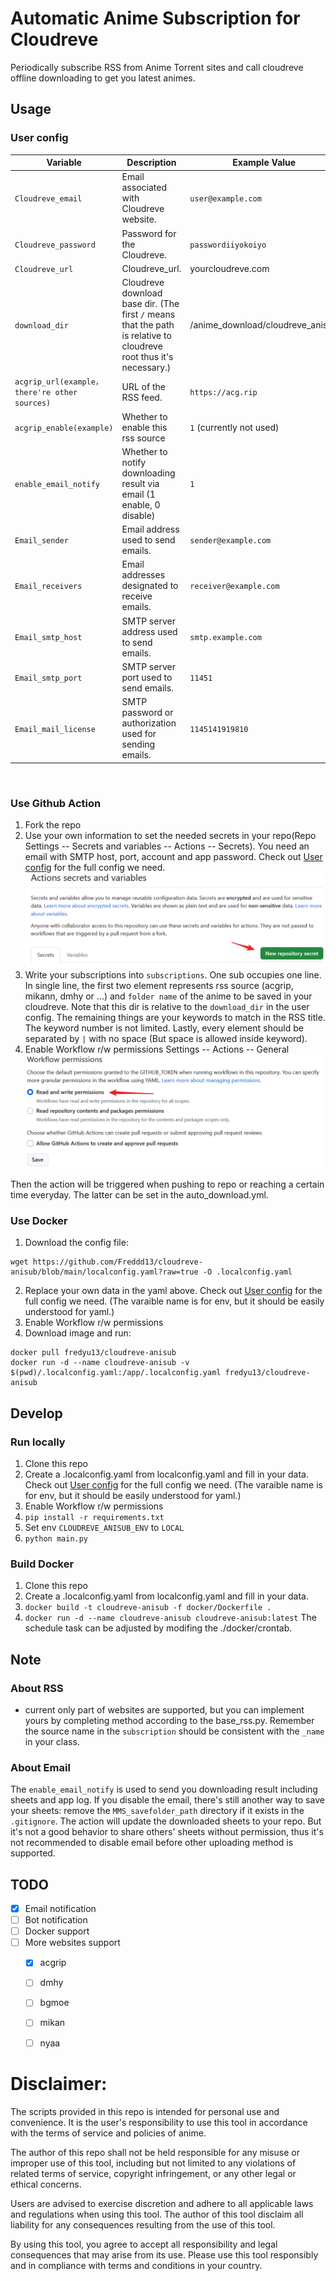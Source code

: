 # Automatic Anime Subscription for Cloudreve
Periodically subscribe RSS from Anime Torrent sites and call cloudreve offline downloading to get you latest animes.

## Usage
### User config
| Variable                  | Description                                         | Example Value          |
|---------------------------|-----------------------------------------------------|------------------------|
| `Cloudreve_email`               | Email associated with Cloudreve website.                | `user@example.com`     |
| `Cloudreve_password`            | Password for the Cloudreve.                        | `passwordiiyokoiyo`          |
| `Cloudreve_url`     | Cloudreve_url.                   | yourcloudreve.com      |
| `download_dir`     | Cloudreve download base dir. (The first `/` means that the path is relative to cloudreve root thus it's necessary.)                   |   /anime_download/cloudreve_anisub    |
| `acgrip_url(example，there're other sources)`                 | URL of the RSS feed.                               | `https://acg.rip`|
| `acgrip_enable(example)` | Whether to enable this rss source  | `1`  (currently not used)                    |
| `enable_email_notify`      | Whether to notify downloading result via email  (1 enable, 0 disable)  | `1` |
| `Email_sender`            | Email address used to send emails.                 | `sender@example.com`   |
| `Email_receivers`         | Email addresses designated to receive emails.      | `receiver@example.com` |
| `Email_smtp_host`         | SMTP server address used to send emails.           | `smtp.example.com`     |
| `Email_smtp_port`         | SMTP server port used to send emails.              | `11451`                  |
| `Email_mail_license`      | SMTP password or authorization used for sending emails.  | `1145141919810`  |
<br>

### Use Github Action
1. Fork the repo
2. Use your own information to set the needed secrets in your repo(Repo Settings -- Secrets and variables -- Actions -- Secrets). You need an email with SMTP host, port, account and app password. Check out [User config](#(User-config)) for the full config we need.
![](docs/add_secrets.png)
3. Write your subscriptions into `subscriptions`. One sub occupies one line. In single line, the first two element represents rss source (acgrip, mikann, dmhy or ...) and `folder name` of the anime to be saved in your cloudreve. Note that this dir is relative to the `download_dir` in the user config. The remaining things are your keywords to match in the RSS title. The keyword number is not limited. Lastly, every element should be separated by `|` with no space (But space is allowed inside keyword).
4. Enable Workflow r/w permissions
Settings -- Actions -- General
![](docs/enable_rw.png)

Then the action will be triggered when pushing to repo or reaching a certain time everyday. The latter can be set in the auto_download.yml. 

### Use Docker
1. Download the config file:
```
wget https://github.com/Freddd13/cloudreve-anisub/blob/main/localconfig.yaml?raw=true -O .localconfig.yaml
```
2. Replace your own data in the yaml above. Check out [User config](#(User-config)) for the full config we need. (The varaible name is for env, but it should be easily understood for yaml.)
3. Enable Workflow r/w permissions
3. Download image and run:
```
docker pull fredyu13/cloudreve-anisub
docker run -d --name cloudreve-anisub -v $(pwd)/.localconfig.yaml:/app/.localconfig.yaml fredyu13/cloudreve-anisub
```

## Develop
### Run locally
1. Clone this repo
2. Create a .localconfig.yaml from localconfig.yaml and fill in your data. Check out [User config](#(User-config)) for the full config we need. (The varaible name is for env, but it should be easily understood for yaml.)
3. Enable Workflow r/w permissions
3. `pip install -r requirements.txt`
4. Set env `CLOUDREVE_ANISUB_ENV` to `LOCAL`
4. `python main.py`

### Build Docker
1. Clone this repo
2. Create a .localconfig.yaml from localconfig.yaml and fill in your data. 
3. `docker build -t cloudreve-anisub -f docker/Dockerfile .`
4. `docker run -d --name cloudreve-anisub cloudreve-anisub:latest`
The schedule task can be adjusted by modifing the ./docker/crontab.

## Note
### About RSS
- current only part of websites are supported, but you can implement yours by completing method according to the base_rss.py. Remember the source name in the `subscription` should be consistent with the `_name` in your class.



### About Email
The `enable_email_notify` is used to send you downloading result including sheets and app log. If you disable the email, there's still another way to save your sheets: remove the `MMS_savefolder_path` directory if it exists in the `.gitignore`. The action will update the downloaded sheets to your repo. But it's not a good behavior to share others' sheets without permission, thus it's not recommended to disable email before other uploading method is supported.


## TODO
- [x] Email notification
- [ ] Bot notification
- [ ] Docker support
- [ ] More websites support
    - [x] acgrip
    - [ ] dmhy
    - [ ] bgmoe
    - [ ] mikan
    - [ ] nyaa


# Disclaimer:
The scripts provided in this repo is intended for personal use and convenience. It is the user's responsibility to use this tool in accordance with the terms of service and policies of anime.

The author of this repo shall not be held responsible for any misuse or improper use of this tool, including but not limited to any violations of related terms of service, copyright infringement, or any other legal or ethical concerns.

Users are advised to exercise discretion and adhere to all applicable laws and regulations when using this tool. The author of this tool disclaim all liability for any consequences resulting from the use of this tool.

By using this tool, you agree to accept all responsibility and legal consequences that may arise from its use.
Please use this tool responsibly and in compliance with terms and conditions in your country.
